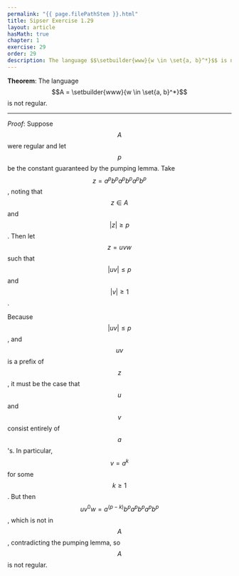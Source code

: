 ```yaml
---
permalink: "{{ page.filePathStem }}.html"
title: Sipser Exercise 1.29
layout: article
hasMath: true
chapter: 1
exercise: 29
order: 29
description: The language $$\setbuilder{www}{w \in \set{a, b}^*}$$ is not regular.
---
```




**Theorem**: The language $$A = \setbuilder{www}{w \in \set{a, b}^*}$$ is not regular.

----

*Proof*:
Suppose $$A$$ were regular and let $$p$$ be the constant guaranteed by the pumping lemma.
Take $$z = a^p b^p a^p b^p a^p b^p$$, noting that $$z \in A$$ and $$|z| \geq p$$.
Then let $$z = uvw$$ such that $$|uv| \leq p$$ and $$|v| \geq 1$$.



Because $$|uv| \leq p$$, and $$uv$$ is a prefix of $$z$$, it must be the case that $$u$$ and $$v$$ consist entirely of $$a$$'s.
In particular, $$v = a^k$$ for some $$k \geq 1$$.
But then $$u v^0 w = a^{(p-k)} b^p a^p b^p a^p b^p$$, which is not in $$A$$, contradicting the pumping lemma, so $$A$$ is not regular.
